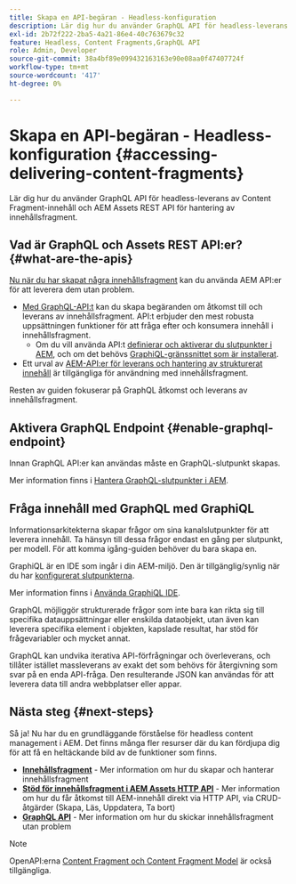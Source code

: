 ```yaml
---
title: Skapa en API-begäran - Headless-konfiguration
description: Lär dig hur du använder GraphQL API för headless-leverans av Content Fragment-innehåll och AEM Assets REST API för hantering av innehållsfragment.
exl-id: 2b72f222-2ba5-4a21-86e4-40c763679c32
feature: Headless, Content Fragments,GraphQL API
role: Admin, Developer
source-git-commit: 38a4bf89e099432163163e90e08aa0f47407724f
workflow-type: tm+mt
source-wordcount: '417'
ht-degree: 0%

---
```


# Skapa en API-begäran - Headless-konfiguration {#accessing-delivering-content-fragments}

Lär dig hur du använder GraphQL API för headless-leverans av Content Fragment-innehåll och AEM Assets REST API för hantering av innehållsfragment.

## Vad är GraphQL och Assets REST API:er? {#what-are-the-apis}

[Nu när du har skapat några innehållsfragment](create-content-fragment.md) kan du använda AEM API:er för att leverera dem utan problem.

* [Med GraphQL-API:t](/help/headless/graphql-api/content-fragments.md) kan du skapa begäranden om åtkomst till och leverans av innehållsfragment. API:t erbjuder den mest robusta uppsättningen funktioner för att fråga efter och konsumera innehåll i innehållsfragment.
   * Om du vill använda API:t [definierar och aktiverar du slutpunkter i AEM](/help/headless/graphql-api/graphql-endpoint.md), och om det behövs [GraphiQL-gränssnittet som är installerat](/help/headless/graphql-api/graphiql-ide.md).
* Ett urval av [AEM-API:er för leverans och hantering av strukturerat innehåll](/help/headless/apis-headless-and-content-fragments.md) är tillgängliga för användning med innehållsfragment.

Resten av guiden fokuserar på GraphQL åtkomst och leverans av innehållsfragment.

## Aktivera GraphQL Endpoint {#enable-graphql-endpoint}

Innan GraphQL API:er kan användas måste en GraphQL-slutpunkt skapas.

Mer information finns i [Hantera GraphQL-slutpunkter i AEM](/help/headless/graphql-api/graphql-endpoint.md).

## Fråga innehåll med GraphQL med GraphiQL

Informationsarkitekterna skapar frågor om sina kanalslutpunkter för att leverera innehåll. Ta hänsyn till dessa frågor endast en gång per slutpunkt, per modell. För att komma igång-guiden behöver du bara skapa en.

GraphiQL är en IDE som ingår i din AEM-miljö. Den är tillgänglig/synlig när du har [konfigurerat slutpunkterna](#enable-graphql-endpoint).

Mer information finns i [Använda GraphiQL IDE](/help/headless/graphql-api/graphiql-ide.md).

GraphQL möjliggör strukturerade frågor som inte bara kan rikta sig till specifika datauppsättningar eller enskilda dataobjekt, utan även kan leverera specifika element i objekten, kapslade resultat, har stöd för frågevariabler och mycket annat.

GraphQL kan undvika iterativa API-förfrågningar och överleverans, och tillåter istället massleverans av exakt det som behövs för återgivning som svar på en enda API-fråga. Den resulterande JSON kan användas för att leverera data till andra webbplatser eller appar.

## Nästa steg {#next-steps}

Så ja! Nu har du en grundläggande förståelse för headless content management i AEM. Det finns många fler resurser där du kan fördjupa dig för att få en heltäckande bild av de funktioner som finns.

* **[Innehållsfragment](/help/sites-cloud/administering/content-fragments/managing.md)** - Mer information om hur du skapar och hanterar innehållsfragment
* **[Stöd för innehållsfragment i AEM Assets HTTP API](/help/assets/content-fragments/assets-api-content-fragments.md)** - Mer information om hur du får åtkomst till AEM-innehåll direkt via HTTP API, via CRUD-åtgärder (Skapa, Läs, Uppdatera, Ta bort)
* **[GraphQL API](/help/headless/graphql-api/content-fragments.md)** - Mer information om hur du skickar innehållsfragment utan problem

>[!NOTE]
>
>OpenAPI:erna [Content Fragment och Content Fragment Model](/help/headless/content-fragment-openapis.md) är också tillgängliga.

